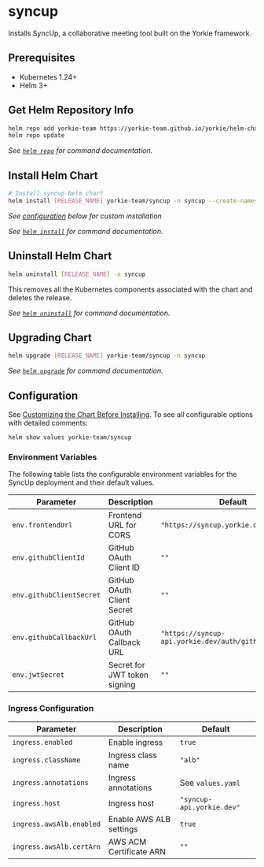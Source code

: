 # syncup

Installs SyncUp, a collaborative meeting tool built on the Yorkie framework.

## Prerequisites

- Kubernetes 1.24+
- Helm 3+

## Get Helm Repository Info

```bash
helm repo add yorkie-team https://yorkie-team.github.io/yorkie/helm-charts
helm repo update
```

_See [`helm repo`](https://helm.sh/docs/helm/helm_repo/) for command documentation._

## Install Helm Chart

```bash
# Install syncup helm chart
helm install [RELEASE_NAME] yorkie-team/syncup -n syncup --create-namespace
```

_See [configuration](#configuration) below for custom installation_

_See [`helm install`](https://helm.sh/docs/helm/helm_install/) for command documentation._

## Uninstall Helm Chart

```bash
helm uninstall [RELEASE_NAME] -n syncup
```

This removes all the Kubernetes components associated with the chart and deletes the release.

_See [`helm uninstall`](https://helm.sh/docs/helm/helm_uninstall/) for command documentation._

## Upgrading Chart

```bash
helm upgrade [RELEASE_NAME] yorkie-team/syncup -n syncup
```

_See [`helm upgrade`](https://helm.sh/docs/helm/helm_upgrade/) for command documentation._

## Configuration

See [Customizing the Chart Before Installing](https://helm.sh/docs/intro/using_helm/#customizing-the-chart-before-installing). To see all configurable options with detailed comments:

```console
helm show values yorkie-team/syncup
```

### Environment Variables

The following table lists the configurable environment variables for the SyncUp deployment and their default values.

| Parameter | Description | Default |
| --------- | ----------- | ------- |
| `env.frontendUrl` | Frontend URL for CORS | `"https://syncup.yorkie.dev"` |
| `env.githubClientId` | GitHub OAuth Client ID | `""` |
| `env.githubClientSecret` | GitHub OAuth Client Secret | `""` |
| `env.githubCallbackUrl` | GitHub OAuth Callback URL | `"https://syncup-api.yorkie.dev/auth/github/callback"` |
| `env.jwtSecret` | Secret for JWT token signing | `""` |

### Ingress Configuration

| Parameter | Description | Default |
| --------- | ----------- | ------- |
| `ingress.enabled` | Enable ingress | `true` |
| `ingress.className` | Ingress class name | `"alb"` |
| `ingress.annotations` | Ingress annotations | See `values.yaml` |
| `ingress.host` | Ingress host | `"syncup-api.yorkie.dev"` |
| `ingress.awsAlb.enabled` | Enable AWS ALB settings | `true` |
| `ingress.awsAlb.certArn` | AWS ACM Certificate ARN | `""` |
